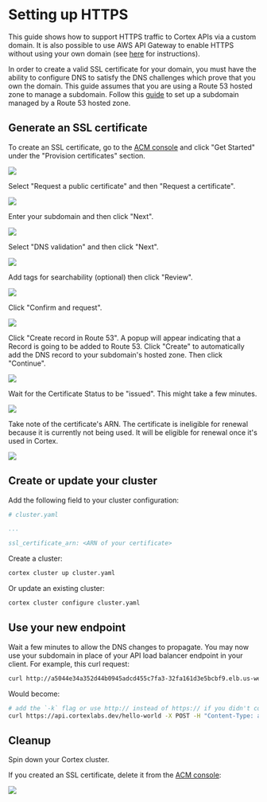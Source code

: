 # Setting up HTTPS

This guide shows how to support HTTPS traffic to Cortex APIs via a custom domain. It is also possible to use AWS API Gateway to enable HTTPS without using your own domain (see [here](api-gateway.md) for instructions).

In order to create a valid SSL certificate for your domain, you must have the ability to configure DNS to satisfy the DNS challenges which prove that you own the domain. This guide assumes that you are using a Route 53 hosted zone to manage a subdomain. Follow this [guide](./custom-domain.md) to set up a subdomain managed by a Route 53 hosted zone.

## Generate an SSL certificate

To create an SSL certificate, go to the [ACM console](https://us-west-2.console.aws.amazon.com/acm/home) and click "Get Started" under the "Provision certificates" section.

![](https://user-images.githubusercontent.com/4365343/82202340-c04ac800-98cf-11ea-9472-89dd6d67eb0d.png)

Select "Request a public certificate" and then "Request a certificate".

![](https://user-images.githubusercontent.com/4365343/82202654-3e0ed380-98d0-11ea-8c57-025f0b69c54f.png)

Enter your subdomain and then click "Next".

![](https://user-images.githubusercontent.com/4365343/82224652-1cbedf00-98f2-11ea-912b-466cee2f6e25.png)

Select "DNS validation" and then click "Next".

![](https://user-images.githubusercontent.com/4365343/82205311-66003600-98d4-11ea-90e3-da7e8b0b2b9c.png)

Add tags for searchability (optional) then click "Review".

![](https://user-images.githubusercontent.com/4365343/82206485-52ee6580-98d6-11ea-95a9-1d0ebafc178a.png)

Click "Confirm and request".

![](https://user-images.githubusercontent.com/4365343/82206602-84ffc780-98d6-11ea-9f2f-ce383404ec67.png)

Click "Create record in Route 53". A popup will appear indicating that a Record is going to be added to Route 53. Click "Create" to automatically add the DNS record to your subdomain's hosted zone. Then click "Continue".

![](https://user-images.githubusercontent.com/4365343/82223539-c8ffc600-98f0-11ea-93a2-044aa0c9670d.png)

Wait for the Certificate Status to be "issued". This might take a few minutes.

![](https://user-images.githubusercontent.com/4365343/82209663-a616e700-98db-11ea-95cb-c6efedadb942.png)

Take note of the certificate's ARN. The certificate is ineligible for renewal because it is currently not being used. It will be eligible for renewal once it's used in Cortex.

![](https://user-images.githubusercontent.com/4365343/82222684-9e613d80-98ef-11ea-98c0-5a20b457f062.png)

## Create or update your cluster

Add the following field to your cluster configuration:

```yaml
# cluster.yaml

...

ssl_certificate_arn: <ARN of your certificate>
```

Create a cluster:

```bash
cortex cluster up cluster.yaml
```

Or update an existing cluster:

```bash
cortex cluster configure cluster.yaml
```

## Use your new endpoint

Wait a few minutes to allow the DNS changes to propagate. You may now use your subdomain in place of your API load balancer endpoint in your client. For example, this curl request:

```bash
curl http://a5044e34a352d44b0945adcd455c7fa3-32fa161d3e5bcbf9.elb.us-west-2.amazonaws.com/hello-world -X POST -H "Content-Type: application/json" -d @sample.json
```

Would become:

```bash
# add the `-k` flag or use http:// instead of https:// if you didn't configure an SSL certificate
curl https://api.cortexlabs.dev/hello-world -X POST -H "Content-Type: application/json" -d @sample.json
```

## Cleanup

Spin down your Cortex cluster.

If you created an SSL certificate, delete it from the [ACM console](https://us-west-2.console.aws.amazon.com/acm/home):

![](https://user-images.githubusercontent.com/4365343/82228835-a624e000-98f7-11ea-92e2-cb4fb0f591e2.png)
